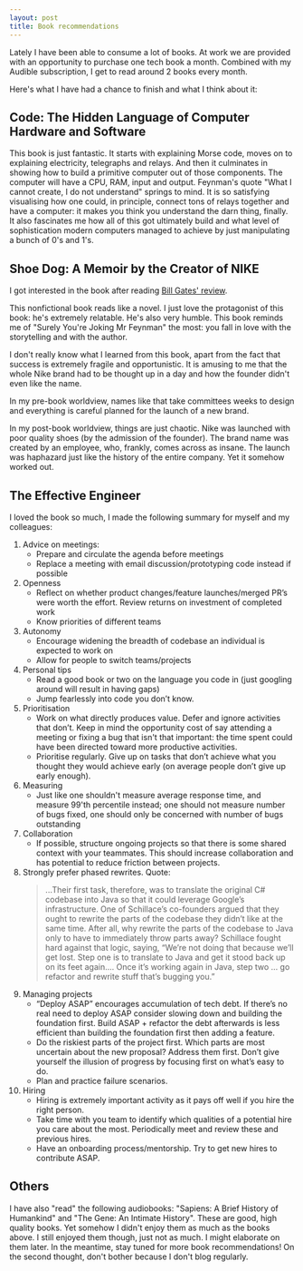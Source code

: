 ```yaml
---
layout: post
title: Book recommendations
---
```


Lately I have been able to consume a lot of books. At work we are provided
with an opportunity to purchase one tech book a month. Combined with my Audible
subscription, I get to read around 2 books every month.

Here's what I have had a chance to finish and what I think about it:

## Code: The Hidden Language of Computer Hardware and Software

This book is just fantastic. It starts with explaining Morse code, moves on to
explaining electricity, telegraphs and relays. And then it culminates in
showing how to build a primitive computer out of those components. The computer
will have a CPU, RAM, input and output. Feynman's quote "What I cannot create,
I do not understand" springs to mind. It is so satisfying visualising how one
could, in principle, connect tons of relays together and have a computer: it
makes you think you understand the darn thing, finally. It also fascinates me
how all of this got ultimately build and what level of sophistication modern
computers managed to achieve by just manipulating a bunch of 0's and 1's.

## Shoe Dog: A Memoir by the Creator of NIKE

I got interested in the book after reading [Bill Gates' review][1].

This nonfictional book reads like a novel. I just love the protagonist of this
book: he's extremely relatable. He's also very humble. This book reminds me of
"Surely You're Joking Mr Feynman" the most: you fall in love with the
storytelling and with the author.

I don't really know what I learned from this book, apart from the fact that
success is extremely fragile and opportunistic. It is amusing to me that the
whole Nike brand had to be thought up in a day and how the founder didn't even
like the name.

In my pre-book worldview, names like that take committees weeks to design and
everything is careful planned for the launch of a new brand.

In my post-book worldview, things are just chaotic. Nike was launched with
poor quality shoes (by the admission of the founder). The brand name was created
by an employee, who, frankly, comes across as insane. The launch was haphazard
just like the history of the entire company. Yet it somehow worked out.


## The Effective Engineer

I loved the book so much, I made the following summary for myself and my colleagues:

1. Advice on meetings:
    * Prepare and circulate the agenda before meetings
    * Replace a meeting with email discussion/prototyping code instead if possible
2. Openness
    * Reflect on whether product changes/feature launches/merged PR’s were worth the effort. Review returns on investment of completed work
    * Know priorities of different teams
3. Autonomy
    * Encourage widening the breadth of codebase an individual is expected to work on
    * Allow for people to switch teams/projects
4. Personal tips
    * Read a good book or two on the language you code in (just googling around will result in having gaps)
    * Jump fearlessly into code you don’t know.
5. Prioritisation
    * Work on what directly produces value. Defer and ignore activities that don’t. Keep in mind the opportunity cost of say attending a meeting or fixing a bug that isn't that important: the time spent could have been directed toward more productive activities.
    * Prioritise regularly. Give up on tasks that don’t achieve what you thought they would achieve early (on average people don’t give up early enough).
6. Measuring
    * Just like one shouldn't measure average response time, and measure 99'th percentile instead; one should not measure number of bugs fixed, one should only be concerned with number of bugs outstanding
7. Collaboration
    * If possible, structure ongoing projects so that there is some shared context with your teammates. This should increase collaboration and has potential to reduce friction between projects.
8. Strongly prefer phased rewrites. Quote:
    > ...Their first task, therefore, was to translate the original C# codebase into Java so that it could leverage Google’s infrastructure. One of Schillace’s co-founders argued that they ought to rewrite the parts of the codebase they didn’t like at the same time. After all, why rewrite the parts of the codebase to Java only to have to immediately throw parts away? Schillace fought hard against that logic, saying, “We’re not doing that because we’ll get lost. Step one is to translate to Java and get it stood back up on its feet again…. Once it’s working again in Java, step two … go refactor and rewrite stuff that’s bugging you.”
9. Managing projects
    * “Deploy ASAP” encourages accumulation of tech debt. If there’s no real need to deploy ASAP consider slowing down and building the foundation first. Build ASAP + refactor the debt afterwards is less efficient than building the foundation first then adding a feature.
    * Do the riskiest parts of the project first. Which parts are most uncertain about the new proposal? Address them first. Don’t give yourself the illusion of progress by focusing first on what’s easy to do.
    * Plan and practice failure scenarios.
10. Hiring
    * Hiring is extremely important activity as it pays off well if you hire the right person.
    * Take time with you team to identify which qualities of a potential hire you care about the most. Periodically meet and review these and previous hires.
    * Have an onboarding process/mentorship. Try to get new hires to contribute ASAP.

## Others

I have also "read" the following audiobooks: "Sapiens: A Brief History of
Humankind" and "The Gene: An Intimate History". These are good, high quality
books. Yet somehow I didn't enjoy them as much as the books above. I still
enjoyed them though, just not as much. I might elaborate on them later. In the
meantime, stay tuned for more book recommendations! On the second thought,
don't bother because I don't blog regularly.


[1]: https://www.gatesnotes.com/Books/Shoe-Dog
